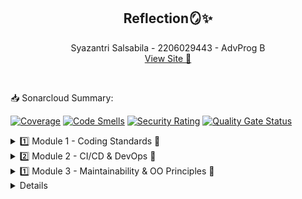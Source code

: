 <h2 align="center">Reflection🪞✨</h2>
<p align="center">
    Syazantri Salsabila - 2206029443 - AdvProg B
    <br>
    <a align="center" href="https://eshop-adpro-syazantri.koyeb.app/">View Site 🔗</a>
    
</p>

<br>
<p>📥 Sonarcloud Summary:</p>
    
[![Coverage](https://sonarcloud.io/api/project_badges/measure?project=syazantri_tutorial-1&metric=coverage)](https://sonarcloud.io/summary/new_code?id=syazantri_tutorial-1)
[![Code Smells](https://sonarcloud.io/api/project_badges/measure?project=syazantri_tutorial-1&metric=code_smells)](https://sonarcloud.io/summary/new_code?id=syazantri_tutorial-1)
[![Security Rating](https://sonarcloud.io/api/project_badges/measure?project=syazantri_tutorial-1&metric=security_rating)](https://sonarcloud.io/summary/new_code?id=syazantri_tutorial-1)
[![Quality Gate Status](https://sonarcloud.io/api/project_badges/measure?project=syazantri_tutorial-1&metric=alert_status)](https://sonarcloud.io/summary/new_code?id=syazantri_tutorial-1)

<details>
    <summary>1️⃣ Module 1 - Coding Standards 💯</summary>
<details>
    <summary>🐣 Reflection 1 🐣</summary>
  
  Prinsip clean code yang sudah diterapkan:
  <br>
  1. Meaningful Names : Saya rasa seluruh variabel dan method saya sudah memiliki nama yang jelas dan meaningful sepertii misalnya idToProductMap merupakan sebuah hashmap yang berisi pemetaan id ke product.
  2. Function : Fitur pada kode saya ini telah terbagii menjadi fungsi-fungsi yang tiap fungsi hanya menjalankan fokus satu tugas saja.
  3. Error handling : Walaupun tidak semua, saya telah menerapkan beberapa error handling seperti jika id product tidak ditemukan, akan mengirim null, dan jika mendapatkan nilai null, fungsii tidak dijalankan.
  <hr>
  Prinsip secure code yang sudah diterapkan:
  <br>
Dalam menginput quantity barang, saya telah memastikan bahwa inputnya berupa angka.
  <br>
  <hr>
  Cara mengimprove kode:
  <br>
  Bisa dengan menambah handling error misalnya membuat pop-up notifikasi ketika error sehingga user lebih dapat mengetahui apa kesalahannya, bisa juga dengan menambahkan comment ke method-methood yang mungkin kurang jelas maksudnya apa jika dibaca langsung begitu saja tanpa ada comment. Lalu untuk secure coding, bisa ditambah fitur autentikasi pengguna agar productnya hanya bisa dilihat dan diupdate oleh dirinya sendiri.
  <br>
</details>
<details>
    <summary>🐠 Reflection 2 🐠</summary>
  1: Setelah membuat unit test, saya merasa lebih percaya dengan fitur-fitur yang saya buat. Hal ini karena saya telah mengetes apakah fitur tersebut telah berjalan sesuai kemauan saya atauu belum. Dalam sebuah kelas, unit test yang diibuat tidak tentu harus berapa jumlahnya, bergantung pada kompleksitas method-method dalam class tersebut, tetapi untuk code coverage minimum biiasanya disarankan 80%. Untuk memastikan bahwa unit test yang kita buat telah cukup memverifikasi program kita, kita perlu mengecek code coveragenya (disarankan 80% code coverage dengan seluruh fitur telah ditest). Ketika memiliki 100% code coverage, belum tentu kode kita pasti tidak memiliki bug atau error karena bisa saja sudah tercover seluruh fitur tetapi jelek kualitas testnya (tidak sampai edge case).
  <br>
  <hr>
  2: Menurut saya, jika harus membuat class java baru untuk mengecek jumlah item, code saya nantinya tidak terlalu bagus atau clean (menurunkan kualitas kode). Hal itu karena sebenarnya hal yang dilakukan dengan CreateProductFunctionalTest.java, class java yang baru dibuat ini fungsinya cukup mirip yaitu mngecek nama dan mengecek jumlah. Masalah tadi dapat menjadikan code mengandung duplikasi. Maka, solusinya bisa dengan menyatukan kedua class tersebut. Penyatuan code ini akan membuat debugging jauh lebih mudah juga (tidak harus mengecek dua class yang sebenarnya fungsinya mirip).
</details>
</details>
<details>
    <summary>2️⃣ Module 2 - CI/CD & DevOps 👔</summary>
    1. List the code quality issue(s) that you fixed during the exercise and explain your strategy on fixing them.
    <br>
    ~ Jawab:
    <br>
    - Unused import <br>
    Terdapat beberapa import yang tidak digunakan, cara fix nya dengan menghapus import tersebut. <br>
    - Unnecessary modifier <br>
    Terdapat modifier public yang sebenarnya tidak diperlukan karena method-method tersebut berada dalam interface yang mana pada defaultnya public tanpa harus diberi modifier public sebelumnya. Oleh karena itu cara fiixnya adalah dengan menghapus modiifier publiic tersebut. <br>
    - Avoid using implementation class instead of interface
    Pada class ProductRepository.java, saya sebelumnnya menggunakan Hashmap untuk menyimpan pemetaan dari id ke suatu produk. Cara mendeklarasikan hashmap tersebut adalah seperti ini: private HashMap<String, Product> idToProductMap = new HashMap<>(); <br> Setelah itu private HashMap saya ubah (fix) menjadi private Map saja agar deklarasi tersebut merupakan implementasi dari interface (agar mudah diubah jika ada yang mau diubah). <br>
        <hr>
2. Look at your CI/CD workflows (GitHub)/pipelines (GitLab). Do you think the current implementation has met the definition of Continuous Integration and Continuous Deployment? Explain the reasons (minimum 3 sentences)! <br>
        ~ jawab:
        <br>
Menurut saya, implementasi kode saya sekarang sudah menerapkan definisi dari Continuous Integration and Continuous Deployment (CI/CD). Pertama untuk CI, di dalam kode saya sudah ada beberapa file yml seperti ci.yml, pmd_action.yml, dan scorecard.yml. File-file yml tersebut menjadikan ketika ada push kode ke github (ada perubahan kode), akan dilakukan pengecekan dengan run testing yang telah dibuat, serta code scanning analysis. Lalu untuk CD walaupun tidak membuat workflow, mendeploy dengan koyeb memungkinkan saya untuk melakukan CD. Hal itu dapat terlihat ketika ada perubahan yang dipush ke repo github ke branch masternya, koyeb langsung melakukan autodeploy berdasarkan kode terbaru yang telah dipush tersebut.

</details>
<details>
    <summary>1️⃣ Module 3 - Maintainability & OO Principles 🌙</summary>
    1. SOLID Principle <br>
    - Single Responsibility Principle (SRP) <br>
    SRP adalah prinsip yang menekankan bahwa class seharusnya hanya memiliki satu tanggung jawab atau fungsionalitas utama. Pada kode saya, di before solid sempat melanggar aturan SRP sehingga ada beberapa bagian kode yang saya ubah. Bagian tersebut adalah pemisahan ProductController dan CarController. Selain itu saya juga menghapus CarController extends ProductController, agar class CarController bisa memiliki fungsionalitas seputar car saja.<br> <br>
    - Open-Closed Principle (OCP) <br> 
    OCP berarti entitas perangkat lunak (kelas, modul, dll.) seharusnya dapat diperluas tanpa mengubah kode yang sudah ada. Saya menerapkan prinsip ini dengan cara mengubah function edit Car sehingga ketika mengedit tidak set masing-masing atributnya, tetapi langsung dimasukkan ke list carData. Dengan begitu, ketika ada class mengextend Car dengan atribut berbeda (tidak hanya nama, warna, dan jumlah) akan dapat memakai fungsi edit tersebut.<br> <br>
    - Liskov Substitution Principle (LSP) <br>
    LSP berarti objek dari kelas turunan harus bisa digunakan sebagai pengganti objek kelas induk tanpa mengubah kebenaran program. Pada kode saya tidak terdapat inheritance sehingga tidak bisa melanggar ataupun menerapkan LSP. <br> <br>
    - Interface Segregation Principle (ISP) <br>
    ISP artinya tidak boleh dipaksa untuk mengimplementasikan interface yang tidak relevan bagi mereka. Kode saya telah menerapkan ISP dengan cara CarServiceImpl mengimplementasikan CarService, sementara ProductServiceImpl mengimplementasikan ProductService. Masing-masing saling mengimplementasikan interface yang relevan. <br>
    - Dependency Inversions Principle (DIP) <br> <br>
    DIP memiliki arti modul level tinggi tidak boleh bergantung pada modul-level rendah. Keduanya harus bergantung pada abstraksi. Pada before-solid, sempat ada bagian kode saya yang tidak menerapkan prinsip ini. Maka saya memperbaikinya dengan cara mengubah import CarServiceImpl menjadi import CarService pada CarController. Dengan begitu CarController menjadi bergantung kepada CarService yang lebih menggambarkan abstraksi. <br> <br>
    2. Keuntungan menerapkan SOLID Principle <br>
    Keuntungan menerapkan SOLID Principle adalah: <br>
    - Comprehensible <br>
    Dengan menerapkan SRP, contohnya memisahkan Controller Home, Product dan Car membuat kode lebih mudah dimengerti karena ketika dilihat suatu class controller dapat jelas dimengerti controller tersebut untuk apa.<br> <br>
    - Extensibile <br>
    Ketika menerapkan OCP, contohnya dengan membuat fungsi edit Car tidak diset per atribut, membuat kode saya extensible karena ketika ada class mengextend Car dengan atribut berbeda (tidak hanya nama, warna, dan jumlah) akan dapat memakai fungsi edit tersebut. <br> <br>
    3. Kerugian tidak menerapkan SOLID Priinciple <br>
    - Tidak Comprehensible <br>
    Jika tidak menerapkan SRP, misalnya menggabungkan Controller Home, Product dan Car membuat ambigu yang melihat kode karena sulit dimengerti suatu class controller itu maksudnya untuk apa.<br> <br>
    - Tidak Extensible <br>
    Jika tidak menerapkan OCP, contohnya dengan membuat fungsi edit Car diset per atribut, membuat kode saya tidak extensible karena ketika ada class mengextend Car dengan atribut berbeda (tidak hanya nama, warna, dan jumlah) akan sulit memakai fungsi edit tersebut. <br> <br>
</details>

<details>
    <summary⃣> 4️⃣ Module 4 - Refactoring and TDD 💥</summary>
1. Reflect based on Percival (2017) proposed self-reflective questions (in “Principles and Best Practice of Testing” submodule, chapter “Evaluating Your Testing Objectives”), whether this TDD flow is useful enough for you or not. If not, explain things that you need to do next time you make more tests. <br>
Menurut saya metode TDD ini ada dampak baik dan buruknya bagi saya. Saya belum terbiasa membuat test terlebih dahulu tanpa melihat apa yang mau ditest. Hal itu menyebabkan saya beberapa kali kesulitan dalam memikirkan apa saja test yang perlu dibuat. Namun mungkin sebenarnya jiika sudah terbiasa, metode TDD ini akan menghemat waktu untuk membuat program yang clean, karena kita terpaksa harus memikirkan kemungkinan-kemungkinan terburuk yang akan terjadi pada program. Kalau untuk test yang saya buat sendiri, menurut jacocotestReport, untuk fitur Payment, kode saya sudah mencapai code coverage 100%, tetapi bisa saja ini karena testing saya yang hanya mengcover class-class payment yang telah dibuat tetapi belum meliputi kemungkinan terburuk di luar class tersebut. <hr>
2. You have created unit tests in Tutorial. Now reflect whether your tests have successfully followed F.I.R.S.T. principle or not. If not, explain things that you need to do the next time you create more tests. <br>
- Fast <br>
Menurut saya tests di tutorial telah menerapkan prinsip ini karena sudah membagi-bagi test sesuai keperluan dan porsinya sehingga test bisa berjalan lebih cepat.<br>
- Isolated/Independent <br>
Menurut saya tests yang diibuat di tutorial telah menerapkan prinsip isolated karena setiiap test tidak bergantung test lainnya. Hal ini bisa terjadi karena saya telah melakkan setUp di setiap test.
- Repeatable <br>
Menurut saya sudah terpenuhi karena sudah isolated.<br>
- Self Validating <br>
Menurut saya tests yang diibuat di tutorial telah menerapkan prinsip self validating karena sudah strict validasinya, tidak menggunakan print ketika ada error.<br>
- Thorough/Timely <br>
Menurut saya sudah terpenuhi karena di tutorial sudah dibuat happy dan unhappy test<br>
</details>
